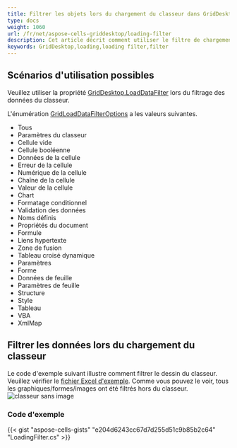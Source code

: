 ```yaml
---
title: Filtrer les objets lors du chargement du classeur dans GridDesktop
type: docs
weight: 1060
url: /fr/net/aspose-cells-griddesktop/loading-filter
description: Cet article décrit comment utiliser le filtre de chargement dans GridDesktop.
keywords: GridDesktop,loading,loading filter,filter
---
```


## **Scénarios d'utilisation possibles**
Veuillez utiliser la propriété [GridDesktop.LoadDataFilter](https://reference.aspose.com/cells/net/aspose.cells.griddesktop/griddesktop/properties/loaddatafilter) lors du filtrage des données du classeur.

L'énumération [GridLoadDataFilterOptions](https://reference.aspose.com/cells/net/aspose.cells.griddesktop.data/gridloaddatafilteroptions) a les valeurs suivantes.
- Tous
- Paramètres du classeur
- Cellule vide
- Cellule booléenne
- Données de la cellule
- Erreur de la cellule
- Numérique de la cellule
- Chaîne de la cellule
- Valeur de la cellule
- Chart
- Formatage conditionnel
- Validation des données
- Noms définis
- Propriétés du document
- Formule
- Liens hypertexte
- Zone de fusion
- Tableau croisé dynamique
- Paramètres
- Forme
- Données de feuille
- Paramètres de feuille
- Structure
- Style
- Tableau
- VBA
- XmlMap
## **Filtrer les données lors du chargement du classeur**
Le code d'exemple suivant illustre comment filtrer le dessin du classeur. Veuillez vérifier le [fichier Excel d'exemple](5472489.xlsx). Comme vous pouvez le voir, tous les graphiques/formes/images ont été filtrés hors du classeur.
![classeur sans image](nodrawing.png)
### **Code d'exemple**
{{< gist "aspose-cells-gists" "e204d6243cc67d7d255d51c9b85b2c64" "LoadingFilter.cs" >}}


